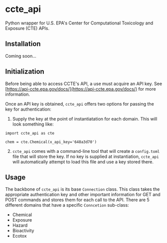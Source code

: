 # ccte_api

Python wrapper for U.S. EPA's Center for Computational Toxicology and Exposure (CTE) APIs.

## Installation
Coming soon...

## Initialization
Before being able to access CCTE's API, a use must acquire an API key. See [https://api-ccte.epa.gov/docs/](https://api-ccte.epa.gov/docs/) for more information.

Once an API key is obtained, `ccte_api` offers two options for passing the key for authentication:

1. Supply the key at the point of instantiatation for each domain. This will look something like:

```{python}
import ccte_api as cte

chem = cte.Chemical(x_api_key='648a3d70')
```

2. `ccte_api` comes with a command-line tool that will create a `config.toml` file that will store the key. If no key is supplied at instantiation, `ccte_api` will automatically attempt to load this file and use a key stored there.

## Usage
The backbone of `ccte_api` is its base `Connection` class. This class takes the appropriate authentication key and other important information for GET and POST commands and stores them for each call to the API. There are 5 different domains that have a specific `Conncetion` sub-class:
- Chemical
- Exposure
- Hazard
- Bioactivity
- Ecotox

